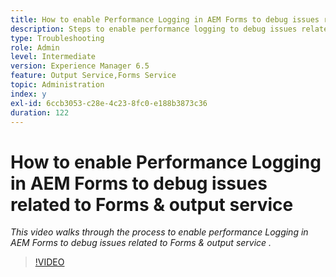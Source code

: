 ```yaml
---
title: How to enable Performance Logging in AEM Forms to debug issues related to Forms and output service
description: Steps to enable performance logging to debug issues related to Forms or output service
type: Troubleshooting
role: Admin
level: Intermediate
version: Experience Manager 6.5
feature: Output Service,Forms Service
topic: Administration
index: y
exl-id: 6ccb3053-c28e-4c23-8fc0-e188b3873c36
duration: 122
---
```

# How to enable Performance Logging in AEM Forms to debug issues related to Forms & output service 

*This video walks through the process to enable performance Logging in AEM Forms to debug issues related to Forms & output service .*

>[!VIDEO](https://video.tv.adobe.com/v/335499?quality=12&learn=on)
